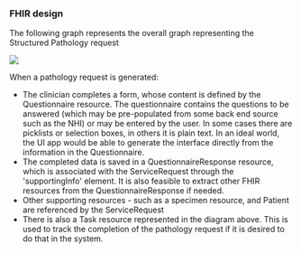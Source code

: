 ### FHIR design

The following graph represents the overall graph representing the Structured Pathology request


<img src="pathrequest.png"/>

When a pathology request is generated:

* The clinician completes a form, whose content is defined by the Questionnaire resource. The questionnaire 
contains the questions to be answered (which may be pre-populated from some back end source such as the NHI) or may be entered by the user. In some cases there are picklists or selection boxes, in others it is plain text. In an ideal world, the UI app would be able to generate the interface directly from the information in the Questionnaire.
* The completed data is saved in a QuestionnaireResponse resource, which is associated with the ServiceRequest through the 'supportingInfo' element. It is also feasible to extract other FHIR resources from the QuestionnaireResponse if needed.
* Other supporting resources - such as a specimen resource, and Patient are referenced by the ServiceRequest
* There is also a Task resource represented in the diagram above. This is used to track the completion of the pathology request if it is desired to do that in the system.


  



